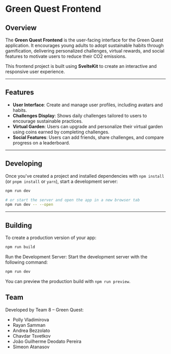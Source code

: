 # Green Quest Frontend

## Overview
The **Green Quest Frontend** is the user-facing interface for the Green Quest application. It encourages young adults to adopt sustainable habits through gamification, delivering personalized challenges, virtual rewards, and social features to motivate users to reduce their CO2 emissions.

This frontend project is built using **SvelteKit** to create an interactive and responsive user experience.

---

## Features
- **User Interface**: Create and manage user profiles, including avatars and habits.
- **Challenges Display**: Shows daily challenges tailored to users to encourage sustainable practices.
- **Virtual Garden**: Users can upgrade and personalize their virtual garden using coins earned by completing challenges.
- **Social Features**: Users can add friends, share challenges, and compare progress on a leaderboard.

---


## Developing

Once you've created a project and installed dependencies with `npm install` (or `pnpm install` or `yarn`), start a development server:

```bash
npm run dev

# or start the server and open the app in a new browser tab
npm run dev -- --open
```
---

## Building

To create a production version of your app:

```bash
npm run build
```
Run the Development Server: Start the development server with the following command: 
```bash
npm run dev
```
You can preview the production build with `npm run preview`.



## Team
Developed by Team 8 – Green Quest:

- Polly Vladimirova
- Rayan Samman
- Andrea Bezzolato
- Chavdar Tsvetkov
- João Guilherme Deodato Pereira
- Simeon Atanasov